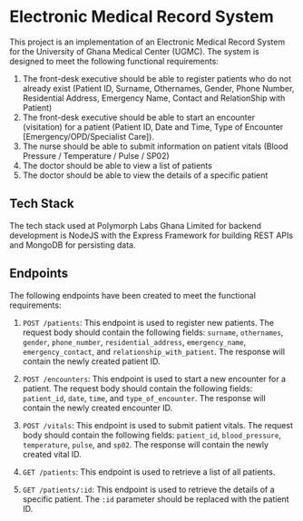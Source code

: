 


# Electronic Medical Record System

This project is an implementation of an Electronic Medical Record System for the University of Ghana Medical Center (UGMC). The system is designed to meet the following functional requirements:

1. The front-desk executive should be able to register patients who do not already exist (Patient ID, Surname, Othernames, Gender, Phone Number, Residential Address, Emergency Name, Contact and RelationShip with Patient)
2. The front-desk executive should be able to start an encounter (visitation) for a patient (Patient ID, Date and Time, Type of Encounter [Emergency/OPD/Specialist  Care]).
3. The nurse should be able to submit information on patient vitals (Blood Pressure / Temperature / Pulse / SP02)
4. The doctor should be able to view a list of patients
5. The doctor should be able to view the details of a specific patient

## Tech Stack

The tech stack used at Polymorph Labs Ghana Limited for backend development is NodeJS with the Express Framework for building REST APIs and MongoDB for persisting data. 

## Endpoints

The following endpoints have been created to meet the functional requirements:

1. `POST /patients`: This endpoint is used to register new patients. The request body should contain the following fields: `surname`, `othernames`, `gender`, `phone_number`, `residential_address`, `emergency_name`, `emergency_contact`, and `relationship_with_patient`. The response will contain the newly created patient ID.

2. `POST /encounters`: This endpoint is used to start a new encounter for a patient. The request body should contain the following fields: `patient_id`, `date`, `time`, and `type_of_encounter`. The response will contain the newly created encounter ID.

3. `POST /vitals`: This endpoint is used to submit patient vitals. The request body should contain the following fields: `patient_id`, `blood_pressure`, `temperature`, `pulse`, and `sp02`. The response will contain the newly created vital ID.

4. `GET /patients`: This endpoint is used to retrieve a list of all patients.

5. `GET /patients/:id`: This endpoint is used to retrieve the details of a specific patient. The `:id` parameter should be replaced with the patient ID.

